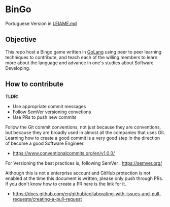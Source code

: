 # BinGo

Portuguese Version in [LEIAME.md](LEIAME.md)

## Objective

This repo host a Bingo game written in [GoLang](https://golang.org/) using peer to peer learning techniques to contribute, and teach each of the willing members to learn more about the language and advance in one's studies about Software Developing.

## How to contribute

**TLDR:** 
- Use appropriate commit messages
- Follow SemVer versioning convetions
- Use PRs to push new commits


Follow the Git commit conventions, not just because they are conventions, but because they are broadly used in almost all the companies that uses Git. Learning how to create a good commit is a very good step in the direction of become a good Software Engineer.
- https://www.conventionalcommits.org/en/v1.0.0/

For Versioning the best practices is, following SemVer : https://semver.org/

Although this is not a enterprise account and GitHub protection is not enabled at the time this document is written, please only push through PRs. If you don't know how to create a PR here is the link for it. 
 - https://docs.github.com/en/github/collaborating-with-issues-and-pull-requests/creating-a-pull-request
